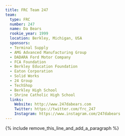 ```yaml
---
title: FRC Team 247
team:
  type: FRC
  number: 247
  name: Da Bears
  rookie_year: 1999
  location: Berkley, Michigan, USA
  sponsors:
  - Terminal Supply
  - AMG Advanced Manufacturing Group
  - DADARA Ford Motor Company
  - FCA Foundation
  - Berkley Education Foundation
  - Eaton Corporation
  - Solid Works
  - 24 Group
  - TechShop
  - Berkley High School
  - Shrine Catholic High School
  links:
    Website: http://www.247dabears.com
    Twitter: https://twitter.com/frc_247
    Instagram: https://www.instagram.com/247dabears
---
```


{% include remove_this_line_and_add_a_paragraph %}